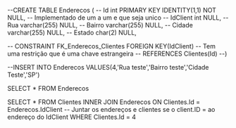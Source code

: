 --CREATE TABLE Enderecos (
--	Id int PRIMARY KEY IDENTITY(1,1) NOT NULL, -- Implementado de um a um e que seja unico
--	IdClient int NULL,
--	Rua varchar(255) NULL,
--	Bairro varchar(255) NULL,
--	Cidade varchar(255) NULL,
--	Estado char(2) NULL,

--	CONSTRAINT FK_Enderecos_Clientes FOREIGN KEY(IdClient) -- Tem uma restrição que é uma chave estrangeira
--	REFERENCES Clientes(Id)
--)

--INSERT INTO Enderecos VALUES(4,'Rua teste','Bairro teste','Cidade Teste','SP')

SELECT * FROM Enderecos

SELECT * FROM Clientes
INNER JOIN Enderecos ON Clientes.Id = Enderecos.IdClient -- Juntar os endereços e clientes se o client.ID = ao endereço do IdClient
WHERE Clientes.Id = 4